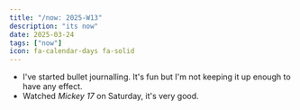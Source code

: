 ```yaml
---
title: "/now: 2025-W13"
description: "its now"
date: 2025-03-24
tags: ["now"]
icon: fa-calendar-days fa-solid
---
```


- I've started bullet journalling. It's fun but I'm not keeping it up enough to have any effect.
- Watched *Mickey 17* on Saturday, it's very good.
